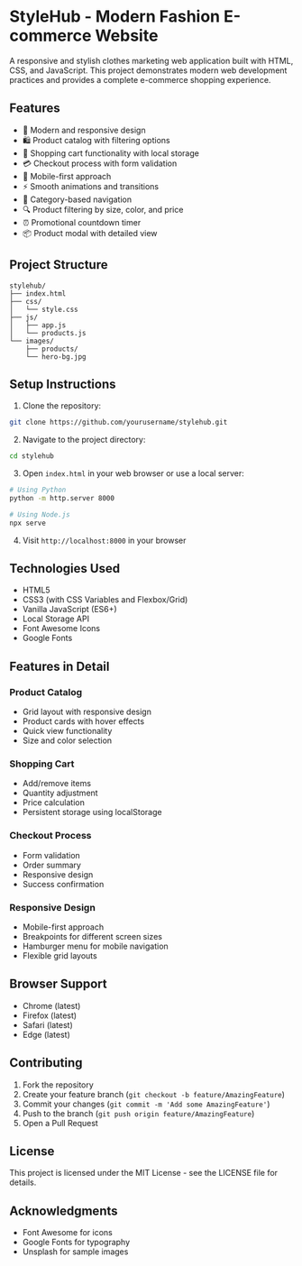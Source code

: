 # StyleHub - Modern Fashion E-commerce Website

A responsive and stylish clothes marketing web application built with HTML, CSS, and JavaScript. This project demonstrates modern web development practices and provides a complete e-commerce shopping experience.

## Features

- 🎨 Modern and responsive design
- 🛍️ Product catalog with filtering options
- 🛒 Shopping cart functionality with local storage
- 💳 Checkout process with form validation
- 📱 Mobile-first approach
- ⚡ Smooth animations and transitions
- 🎯 Category-based navigation
- 🔍 Product filtering by size, color, and price
- ⏰ Promotional countdown timer
- 📦 Product modal with detailed view

## Project Structure

```
stylehub/
├── index.html
├── css/
│   └── style.css
├── js/
│   ├── app.js
│   └── products.js
└── images/
    ├── products/
    └── hero-bg.jpg
```

## Setup Instructions

1. Clone the repository:
```bash
git clone https://github.com/yourusername/stylehub.git
```

2. Navigate to the project directory:
```bash
cd stylehub
```

3. Open `index.html` in your web browser or use a local server:
```bash
# Using Python
python -m http.server 8000

# Using Node.js
npx serve
```

4. Visit `http://localhost:8000` in your browser

## Technologies Used

- HTML5
- CSS3 (with CSS Variables and Flexbox/Grid)
- Vanilla JavaScript (ES6+)
- Local Storage API
- Font Awesome Icons
- Google Fonts

## Features in Detail

### Product Catalog
- Grid layout with responsive design
- Product cards with hover effects
- Quick view functionality
- Size and color selection

### Shopping Cart
- Add/remove items
- Quantity adjustment
- Price calculation
- Persistent storage using localStorage

### Checkout Process
- Form validation
- Order summary
- Responsive design
- Success confirmation

### Responsive Design
- Mobile-first approach
- Breakpoints for different screen sizes
- Hamburger menu for mobile navigation
- Flexible grid layouts

## Browser Support

- Chrome (latest)
- Firefox (latest)
- Safari (latest)
- Edge (latest)

## Contributing

1. Fork the repository
2. Create your feature branch (`git checkout -b feature/AmazingFeature`)
3. Commit your changes (`git commit -m 'Add some AmazingFeature'`)
4. Push to the branch (`git push origin feature/AmazingFeature`)
5. Open a Pull Request

## License

This project is licensed under the MIT License - see the LICENSE file for details.

## Acknowledgments

- Font Awesome for icons
- Google Fonts for typography
- Unsplash for sample images 